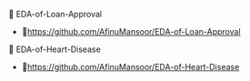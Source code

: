 🔹 EDA-of-Loan-Approval 
- 🔗https://github.com/AfinuMansoor/EDA-of-Loan-Approval

🔹 EDA-of-Heart-Disease 
- 🔗https://github.com/AfinuMansoor/EDA-of-Heart-Disease